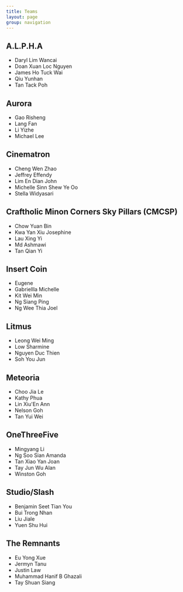 ```yaml
---
title: Teams
layout: page
group: navigation
---
```

## A.L.P.H.A
* Daryl Lim Wancai	 
* Doan Xuan Loc Nguyen	 
* James Ho Tuck Wai
* Qiu Yunhan	 
* Tan Tack Poh

## Aurora
* Gao Risheng
* Lang Fan
* Li Yizhe
* Michael Lee

## Cinematron
* Cheng Wen Zhao	 
* Jeffrey Effendy
* Lim En Dian John	 
* Michelle Sinn Shew Ye Oo	 
* Stella Widyasari

## Craftholic Minon Corners Sky Pillars (CMCSP)
* Chow Yuan Bin	
* Kwa Yan Xiu Josephine	
* Lau Xing Yi
* Md Ashmawi
* Tan Qian Yi	

## Insert Coin
* Eugene
* Gabriellla Michelle
* Kit Wei Min
* Ng Siang Ping
* Ng Wee Thia Joel


## Litmus
* Leong Wei Ming
* Low Sharmine
* Nguyen Duc Thien
* Soh You Jun

## Meteoria
* Choo Jia Le
* Kathy Phua
* Lin Xiu'En Ann
* Nelson Goh
* Tan Yui Wei

## OneThreeFive
* Mingyang Li
* Ng Soo Sian Amanda 
* Tan Xiao Yan Joan 
* Tay Jun Wu Alan
* Winston Goh

## Studio/Slash
* Benjamin Seet Tian You
* Bui Trong Nhan	 
* Liu Jiale
* Yuen Shu Hui	 

## The Remnants
* Eu Yong Xue
* Jermyn Tanu	
* Justin Law	
* Muhammad Hanif B Ghazali	
* Tay Shuan Siang

